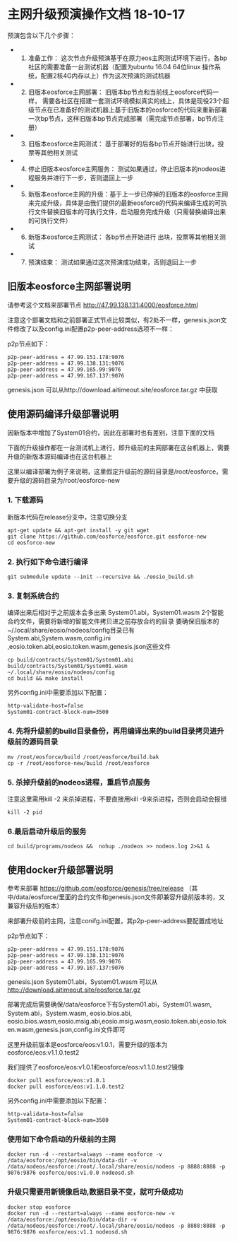 # 主网升级预演操作文档 18-10-17

预演包含以下几个步骤：

- 1. 准备工作： 这次节点升级预演基于在原力eos主网测试环境下进行，各bp社区的需要准备一台测试机器（配置为ubuntu 16.04 64位linux 操作系统，配置2核4G内存以上）作为这次预演的测试机器

- 2. 旧版本eosforce主网部署： 旧版本bp节点和当前线上eosforce代码一样， 需要各社区在搭建一套测试环境模拟真实的线上，具体是现役23个超级节点在已准备好的测试机器上基于旧版本的eosforce的代码来重新部署一次bp节点，这样旧版本bp节点完成部署（需完成节点部署，bp节点注册）

- 3. 旧版本eosforce主网测试： 基于部署好的后各bp节点开始进行出块，投票等其他相关测试

- 4. 停止旧版本eosforce主网服务： 测试如果通过，停止旧版本的nodeos进程服务并进行下一步，否则退回上一步

- 5. 新版本eosforce主网的升级：基于上一步已停掉的旧版本的eosforce主网来完成升级，具体是由我们提供的最新eosforce的代码来编译生成的可执行文件替换旧版本的可执行文件，启动服务完成升级（只需替换编译出来的可执行文件）

- 6. 新版本eosforce主网测试： 各bp节点开始进行 出块，投票等其他相关测试

- 7. 预演结束： 测试如果通过这次预演成功结束，否则退回上一步


## 旧版本eosforce主网部署说明

请参考这个文档来部署节点  http://47.99.138.131:4000/eosforce.html

注意这个部署文档和之前部署正式节点比较类似，有2处不一样，genesis.json文件修改了以及config.ini配置p2p-peer-address选项不一样：

p2p节点如下：

```
p2p-peer-address = 47.99.151.178:9076
p2p-peer-address = 47.99.138.131:9076
p2p-peer-address = 47.99.165.99:9076
p2p-peer-address = 47.99.167.137:9076
```

genesis.json 可以从http://download.aitimeout.site/eosforce.tar.gz 中获取

## 使用源码编译升级部署说明

因新版本中增加了System01合约，因此在部署时也有差别，注意下面的文档

下面的升级操作都在一台测试机上进行，即升级前的主网部署在这台机器上，需要升级的新版本源码编译也在这台机器上

这里以编译部署为例子来说明，这里假定升级前的源码目录是/root/eosforce，需要升级的源码目录为/root/eosforce-new


### 1. 下载源码
新版本代码在release分支中，注意切换分支

```shell
apt-get update && apt-get install -y git wget
git clone https://github.com/eosforce/eosforce.git eosforce-new
cd eosforce-new
```

### 2. 执行如下命令进行编译

```shell
git submodule update --init --recursive && ./eosio_build.sh
```

### 3. 复制系统合约

编译出来后相对于之前版本会多出来 System01.abi，System01.wasm  2个智能合约文件，需要将新增的智能文件拷贝进之前存放合约的目录
要确保旧版本的 ~/.local/share/eosio/nodeos/config目录已有System.abi,System.wasm,config.ini	,eosio.token.abi,eosio.token.wasm,genesis.json这些文件

```shell
cp build/contracts/System01/System01.abi build/contracts/System01/System01.wasm ~/.local/share/eosio/nodeos/config
cd build && make install
```

另外config.ini中需要添加以下配置：

```
http-validate-host=false
System01-contract-block-num=3500
```

### 4. 先将升级前的build目录备份，再用编译出来的build目录拷贝进升级前的源码目录

```shell
mv /root/eosforce/build /root/eosforce/build.bak
cp -r /root/eosforce-new/build /root/eosforce
```

### 5. 杀掉升级前的nodeos进程，重启节点服务

注意这里需用kill -2 来杀掉进程，不要直接用kill -9来杀进程，否则会启动会报错

```shell
kill -2 pid
```

### 6.最后启动升级后的服务

```shell
cd build/programs/nodeos &&  nohup ./nodeos >> nodeos.log 2>&1 &
```


## 使用docker升级部署说明

参考来部署 https://github.com/eosforce/genesis/tree/release
（其中/data/eosforce/里面的合约文件和genesis.json文件即兼容升级前版本的，又兼容升级后的版本）

来部署升级前的主网，注意conifg.ini配置，其p2p-peer-address要配置成地址

p2p节点如下：

```
p2p-peer-address = 47.99.151.178:9076
p2p-peer-address = 47.99.138.131:9076
p2p-peer-address = 47.99.165.99:9076
p2p-peer-address = 47.99.167.137:9076
```

genesis.json System01.abi，System01.wasm 可以从 http://download.aitimeout.site/eosforce.tar.gz

部署完成后需要确保/data/eosforce下有System01.abi，System01.wasm, System.abi，System.wasm, eosio.bios.abi, eosio.bios.wasm,eosio.msig.abi,eosio.msig.wasm,eosio.token.abi,eosio.token.wasm,genesis.json,config.ini文件即可

这里升级前版本是eosforce/eos:v1.0.1，需要升级的版本为eosforce/eos:v1.1.0.test2

我们提供了eosforce/eos:v1.0.1和eosforce/eos:v1.1.0.test2镜像

 ```shell
 docker pull eosforce/eos:v1.0.1
 docker pull eosforce/eos:v1.1.0.test2
 ```

 另外config.ini中需要添加以下配置：

```
http-validate-host=false
System01-contract-block-num=3500
```

 ### 使用如下命令启动的升级前的主网
 
 ```shell
 docker run -d --restart=always --name eosforce -v /data/eosforce:/opt/eosio/bin/data-dir -v /data/nodeos/eosforce:/root/.local/share/eosio/nodeos -p 8888:8888 -p 9876:9876 eosforce/eos:v1.0.0 nodeosd.sh
```

 ### 升级只需要用新镜像启动,数据目录不变，就可升级成功

  ```shell
  docker stop eosforce
  docker run -d --restart=always --name eosforce-new -v /data/eosforce:/opt/eosio/bin/data-dir -v /data/nodeos/eosforce:/root/.local/share/eosio/nodeos -p 8888:8888 -p 9876:9876 eosforce/eos:v1.1 nodeosd.sh
  ```

